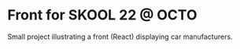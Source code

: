 # Front for SKOOL 22 @ OCTO

Small project illustrating a front (React) displaying car manufacturers.
